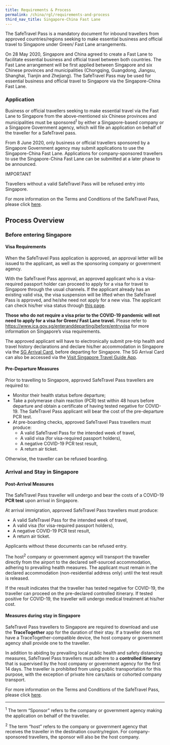 ```yaml
---
title: Requirements & Process
permalink: /china/rgl/requirements-and-process
third_nav_title: Singapore-China Fast Lane
---
```


The SafeTravel Pass is a mandatory document for inbound travellers from approved countries/regions seeking to make essential business and official travel to Singapore under Green/ Fast Lane arrangements.

On 28 May 2020, Singapore and China agreed to create a Fast Lane to facilitate essential business and official travel between both countries. The Fast Lane arrangement will be first applied between Singapore and six Chinese provinces and municipalities (Chongqing, Guangdong, Jiangsu, Shanghai, Tianjin and Zhejiang). The SafeTravel Pass may be used for essential business and official travel to Singapore via the Singapore-China Fast Lane.

### **Application**

Business or official travellers seeking to make essential travel via the Fast Lane to Singapore from the above-mentioned six Chinese provinces and municipalities must be sponsored<sup>1</sup> by either a Singapore-based company or a Singapore Government agency, which will file an application on behalf of the traveller for a SafeTravel pass.

From 8 June 2020, only business or official travellers sponsored by a Singapore Government agency may submit applications to use the Singapore-China Fast Lane. Applications for company-sponsored travellers to use the Singapore-China Fast Lane can be submitted at a later phase to be announced.

IMPORTANT

Travellers without a valid SafeTravel Pass will be refused entry into Singapore.

For more information on the Terms and Conditions of the SafeTravel Pass, please click [here]({{site.baseurl}}/terms-and-conditions).

## **Process Overview**

### **Before entering Singapore**

#### Visa Requirements

When the SafeTravel Pass application is approved, an approval letter will be issued to the applicant, as well as the sponsoring company or government agency.

With the SafeTravel Pass approval, an approved applicant who is a visa-required passport holder can proceed to apply for a visa for travel to Singapore through the usual channels.  If the applicant already has an existing valid visa, the visa suspension will be lifted when the SafeTravel Pass is approved, and he/she need not apply for a new visa.  The applicant can check his/her visa status through [this page](https://eservices.ica.gov.sg/esvclandingpage/save).

**Those who do not require a visa prior to the COVID-19 pandemic will not need to apply for a visa for Green/ Fast Lane travel.** Please refer to <https://www.ica.gov.sg/enteranddeparting/before/entryvisa> for more information on Singapore’s visa requirements.

The approved applicant will have to electronically submit pre-trip health and travel history declarations and declare his/her accommodation in Singapore via the [SG Arrival Card](https://eservices.ica.gov.sg/sgarrivalcard/), before departing for Singapore. The SG Arrival Card can also be accessed via the [Visit Singapore Travel Guide App](https://www.visitsingapore.com/travel-guide-tips/visit-singapore-travel-guide-app/).

#### Pre-Departure Measures

Prior to travelling to Singapore, approved SafeTravel Pass travellers are required to:
- Monitor their health status before departure;
- Take a polymerase chain reaction (PCR) test within 48 hours before departure and obtain a certificate of having tested negative for COVID-19. The SafeTravel Pass applicant will bear the cost of the pre-departure PCR test.
- At pre-boarding checks, approved SafeTravel Pass travellers must produce:
  - A valid SafeTravel Pass for the intended week of travel,
  - A valid visa (for visa-required passport holders),
  - A negative COVID-19 PCR test result,
  - A return air ticket.

Otherwise, the traveller can be refused boarding.

### **Arrival and Stay in Singapore**

#### Post-Arrival Measures

The SafeTravel Pass traveller will undergo and bear the costs of a COVID-19 **PCR test** upon arrival in Singapore.

At arrival immigration, approved SafeTravel Pass travellers must produce:
- A valid SafeTravel Pass for the intended week of travel,
- A valid visa (for visa-required passport holders),
- A negative COVID-19 PCR test result,
- A return air ticket.

Applicants without these documents can be refused entry.

The host<sup>2</sup> company or government agency will transport the traveller directly from the airport to the declared self-sourced accommodation, adhering to prevailing health measures. The applicant must remain in the declared accommodation (non-residential address only) until the test result is released.

If the result indicates that the traveller has tested negative for COVID-19, the traveller can proceed on the pre-declared controlled itinerary. If tested positive for COVID-19, the traveller will undergo medical treatment at his/her cost.

#### Measures during stay in Singapore

SafeTravel Pass travellers to Singapore are required to download and use the **TraceTogether** app for the duration of their stay. If a traveller does not have a TraceTogether-compatible device, the host company or government agency shall provide one to the traveller.

In addition to abiding by prevailing local public health and safety distancing measures, SafeTravel Pass travellers must adhere to a **controlled itinerary** that is supervised by the host company or government agency for the first 14 days. The traveller is prohibited from using public transportation for this purpose, with the exception of private hire cars/taxis or cohorted company transport.

For more information on the Terms and Conditions of the SafeTravel Pass, please click [here]({{site.baseurl}}/terms-and-conditions).

----

<sup>1</sup> The term “Sponsor” refers to the company or government agency making the application on behalf of the traveller.

<sup>2</sup> The term “host” refers to the company or government agency that receives the traveller in the destination country/region. For company-sponsored travellers, the sponsor will also be the host company.
